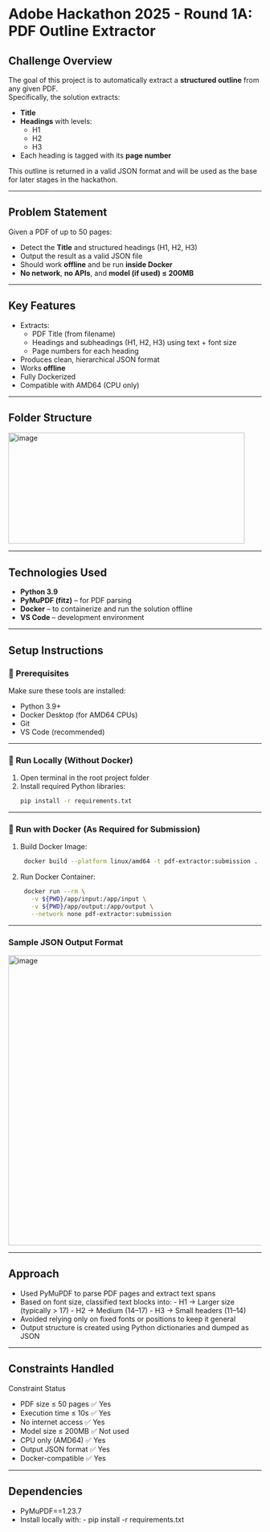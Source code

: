 #  Adobe Hackathon 2025 - Round 1A: PDF Outline Extractor

## Challenge Overview

The goal of this project is to automatically extract a **structured outline** from any given PDF.  
Specifically, the solution extracts:

- **Title**
- **Headings** with levels:
  - H1
  - H2
  - H3
- Each heading is tagged with its **page number**

This outline is returned in a valid JSON format and will be used as the base for later stages in the hackathon.

---

##  Problem Statement

Given a PDF of up to 50 pages:

- Detect the **Title** and structured headings (H1, H2, H3)
- Output the result as a valid JSON file
- Should work **offline** and be run **inside Docker**
- **No network**, **no APIs**, and **model (if used) ≤ 200MB**

---

##  Key Features

- Extracts:
  - PDF Title (from filename)
  - Headings and subheadings (H1, H2, H3) using text + font size
  - Page numbers for each heading
- Produces clean, hierarchical JSON format
- Works **offline**
- Fully Dockerized
- Compatible with AMD64 (CPU only)

---

##  Folder Structure

<img width="470" height="221" alt="image" src="https://github.com/user-attachments/assets/efd83499-256b-49c2-b463-b741958ef919" />

---

##  Technologies Used

- **Python 3.9**
- **PyMuPDF (fitz)** – for PDF parsing
- **Docker** – to containerize and run the solution offline
- **VS Code** – development environment

---

##  Setup Instructions

### 🔹 Prerequisites

Make sure these tools are installed:
- Python 3.9+
- Docker Desktop (for AMD64 CPUs)
- Git
- VS Code (recommended)

---

### 🔹 Run Locally (Without Docker)

1. Open terminal in the root project folder
2. Install required Python libraries:
   ```bash
   pip install -r requirements.txt

---
### 🔹 Run with Docker (As Required for Submission)
1. Build Docker Image:
   ```bash
    docker build --platform linux/amd64 -t pdf-extractor:submission .
2. Run Docker Container:
   ```bash
    docker run --rm \
      -v ${PWD}/app/input:/app/input \
      -v ${PWD}/app/output:/app/output \
      --network none pdf-extractor:submission
---

###  Sample JSON Output Format
<img width="728" height="577" alt="image" src="https://github.com/user-attachments/assets/8ae5b916-131e-4fce-8b80-d426b2ab83f8" />

---

##  Approach
- Used PyMuPDF to parse PDF pages and extract text spans
- Based on font size, classified text blocks into:
      - H1 → Larger size (typically > 17)
      - H2 → Medium (14–17)
      - H3 → Small headers (11–14)
- Avoided relying only on fixed fonts or positions to keep it general
- Output structure is created using Python dictionaries and dumped as JSON

---

##  Constraints Handled
Constraint	Status
- PDF size ≤ 50 pages	✅ Yes
- Execution time ≤ 10s	✅ Yes
- No internet access	✅ Yes
- Model size ≤ 200MB	✅ Not used
- CPU only (AMD64)	✅ Yes
- Output JSON format	✅ Yes
- Docker-compatible	✅ Yes

---

##  Dependencies
- PyMuPDF==1.23.7
- Install locally with:
      - pip install -r requirements.txt


